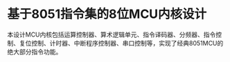 # 基于8051指令集的8位MCU内核设计
本设计MCU内核包括运算控制器、算术逻辑单元、指令译码器、分频器、指令控制、复位控制、计时器、中断程序控制器、串口控制等，实现了经典8051MCU的绝大部分指令功能。
